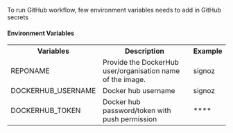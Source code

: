 To run GitHub workflow, few environment variables needs to add in GitHub secrets

####  Environment Variables

<table>
  <tr>
    <th> Variables </th>
    <th> Description </th>
    <th> Example </th>
  </tr>
  <tr>
    <td> REPONAME </td>
    <td> Provide the DockerHub user/organisation name of the image. </td>
    <td> signoz</td>
  </tr>
  <tr>
    <td> DOCKERHUB_USERNAME </td>
    <td> Docker hub username </td>
    <td> signoz</td>
  </tr>
  <tr>
    <td> DOCKERHUB_TOKEN </td>
    <td> Docker hub password/token with push permission </td>
    <td> **** </td>
  </tr>
